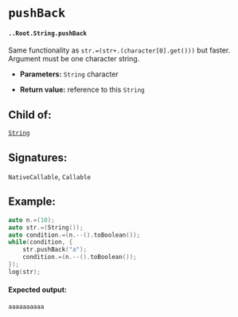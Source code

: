 # `pushBack`

#### `..Root.String.pushBack`

Same functionality as `str.=(str+.(character[0].get()))` but faster. Argument must be one character string.

* **Parameters:** `String` character

* **Return value:** reference to this `String`

## Child of:

[`String`](docs..Root.String.md)

## Signatures:

`NativeCallable`, `Callable`

## Example:

```c
auto n.=(10);
auto str.=(String());
auto condition.=(n.--().toBoolean());
while(condition, {
    str.pushBack("a");
    condition.=(n.--().toBoolean());
});
log(str);
```

#### Expected output:

```
aaaaaaaaaa
```